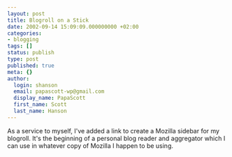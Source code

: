 ```yaml
---
layout: post
title: Blogroll on a Stick
date: 2002-09-14 15:09:09.000000000 +02:00
categories:
- blogging
tags: []
status: publish
type: post
published: true
meta: {}
author:
  login: shanson
  email: papascott-wp@gmail.com
  display_name: PapaScott
  first_name: Scott
  last_name: Hanson
---
```

<p>As a service to myself, I've added a <a hef="javascript:window.sidebar.addPanel('papascott panel', 'https://www.papascott.de/sidebar.php','')">link</a> to create a Mozilla sidebar for my blogroll. It's the beginning of a personal blog reader and aggregator which I can use in whatever copy of Mozilla I happen to be using.</p>

